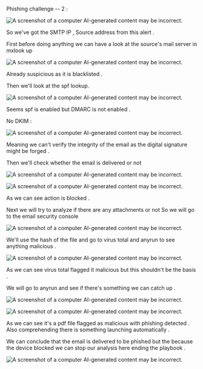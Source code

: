 Phishing challenge -- 2 :

![A screenshot of a computer AI-generated content may be
incorrect.](images1/media/image1.png)

So we've got the SMTP IP , Source address from this alert .

First before doing anything we can have a look at the source's mail
server in mxlook up

![A screenshot of a computer AI-generated content may be
incorrect.](images1/media/image2.png)

Already suspicious as it is blacklisted .

Then we'll look at the spf lookup.

![A screenshot of a computer AI-generated content may be
incorrect.](images1/media/image3.png)

Seems spf is enabled but DMARC is not enabled .

No DKIM :

![A screenshot of a computer AI-generated content may be
incorrect.](images1/media/image4.png)

Meaning we can't verify the integrity of the email as the digital
signature might be forged .

Then we'll check whether the email is delivered or not

![A screenshot of a computer AI-generated content may be
incorrect.](images1/media/image5.png)

![A screenshot of a computer AI-generated content may be
incorrect.](images1/media/image5.png)

As we can see action is blocked .

Next we will try to analyze if there are any attachments or not So we
will go to the email security console

![A screenshot of a computer AI-generated content may be
incorrect.](images1/media/image6.png)

We'll use the hash of the file and go to virus total and anyrun to see
anything malicious .

![A screenshot of a computer AI-generated content may be
incorrect.](images1/media/image7.png)

As we can see virus total flagged it malicious but this shouldn't be the
basis .

We will go to anyrun and see if there's something we can catch up .

![A screenshot of a computer AI-generated content may be
incorrect.](images1/media/image8.png)

![A screenshot of a computer AI-generated content may be
incorrect.](images1/media/image9.png)

As we can see it's a pdf file flagged as malicious with phishing
detected . Also comprehending there is something launching automatically
.

We can conclude that the email is delivered to be phished but the
because the device blocked we can stop our analysis here ending the
playbook .

![A screenshot of a computer AI-generated content may be
incorrect.](images1/media/image10.png)
